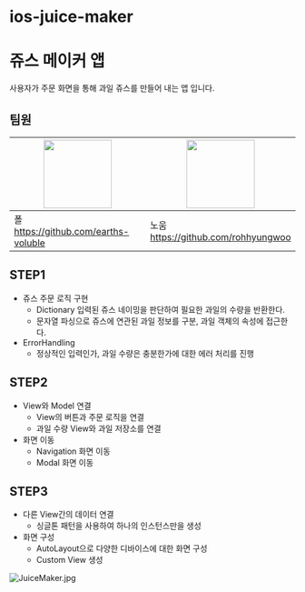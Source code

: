 # ios-juice-maker

# 쥬스 메이커 앱

사용자가 주문 화면을 통해 과일 쥬스를 만들어 내는 앱 입니다.

## 팀원

| <img src="https://github.com/Gnoam-R/ARAD_Public/assets/67363759/44a01b47-c80b-49ca-b30b-19a9061a52a0" width=120> | <img src="https://avatars.githubusercontent.com/u/67363759?v=4" width=120> |
| --- | --- |
| 폴<br/>https://github.com/earths-voluble | 노움<br/>https://github.com/rohhyungwoo |

## STEP1

- 쥬스 주문 로직 구현
    - Dictionary 입력된 쥬스 네이밍을 판단하여 필요한 과일의 수량을 반환한다.
    - 문자열 파싱으로 쥬스에 연관된 과일 정보를 구분, 과일 객체의 속성에 접근한다.
- ErrorHandling
    - 정상적인 입력인가, 과일 수량은 충분한가에 대한 에러 처리를 진행

## STEP2

- View와 Model 연결
    - View의 버튼과 주문 로직을 연결
    - 과일 수량 View와 과일 저장소를 연결
- 화면 이동
    - Navigation 화면 이동
    - Modal 화면 이동

## STEP3

- 다른 View간의 데이터 연결
    - 싱글톤 패턴을 사용하여 하나의 인스턴스만을 생성
- 화면 구성
    - AutoLayout으로 다양한 디바이스에 대한 화면 구성
    - Custom View 생성

![JuiceMaker.jpg](https://prod-files-secure.s3.us-west-2.amazonaws.com/c6b4dd80-7f00-4276-8157-7d4dc020a261/6bd0bae5-73ff-4414-a372-e0120c442604/JuiceMaker.jpg)

